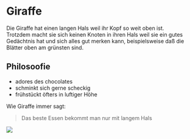 # Giraffe
Die Giraffe hat einen langen Hals weil ihr Kopf so weit oben ist.  
Trotzdem macht sie sich keinen Knoten in ihren Hals weil sie ein gutes Gedächtnis hat 
und sich alles gut merken kann, beispielsweise daß die Blätter oben am grünsten sind.

## Philosoofie
* adores des chocolates
* schminkt sich gerne scheckig
* frühstückt öfters in luftiger Höhe

Wie Giraffe immer sagt:
> Das beste Essen bekommt man nur mit langem Hals

<img src="https://scontent-ber1-1.xx.fbcdn.net/v/t1.0-9/p720x720/103113519_3140882555950869_8180514648566435759_o.jpg?_nc_cat=107&_nc_sid=8024bb&_nc_ohc=FakYqD-N3vIAX-K2KTm&_nc_ht=scontent-ber1-1.xx&_nc_tp=6&oh=97bc6db1c3c8a604d390b2ad5d894776&oe=5F134025"/>
